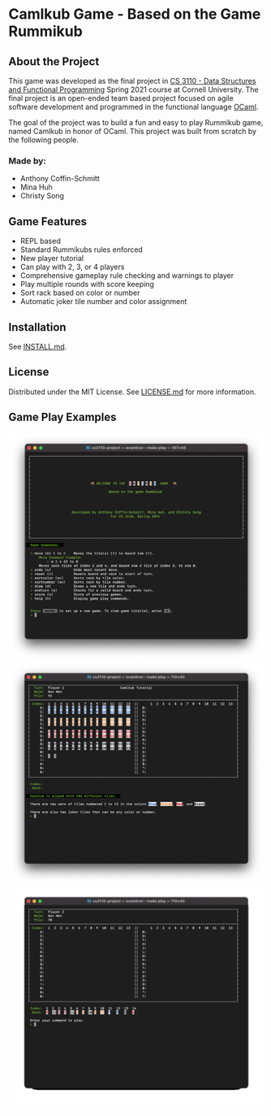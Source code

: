 # Camlkub Game - Based on the Game Rummikub


## About the Project

This game was developed as the final project in [CS 3110 - Data Structures and Functional Programming](https://www.cs.cornell.edu/courses/cs3110) Spring 2021 course at Cornell University. The final project is an open-ended team based project focused on agile software development and programmed in the functional language [OCaml](https://ocaml.org/). 

The goal of the project was to build a fun and easy to play Rummikub game, named Camlkub in honor of OCaml. This project was built from scratch by the following people.


### Made by:
- Anthony Coffin-Schmitt
- Mina Huh
- Christy Song


## Game Features
  - REPL based
  - Standard Rummikubs rules enforced
  - New player tutorial
  - Can play with 2, 3, or 4 players
  - Comprehensive gameplay rule checking and warnings to player
  - Play multiple rounds with score keeping
  - Sort rack based on color or number
  - Automatic joker tile number and color assignment


## Installation
See [INSTALL.md](INSTALL.md).


## License
Distributed under the MIT License.
See [LICENSE.md](LICENSE.md) for more information. 


## Game Play Examples
![Camlkub Game - Welcome screen and used commands.](images/camlkub_welcome.png "Camlkub Game - Welcome Screen")
![Camlkub Game - Tutorial example.](images/camlkub_tutorial.png "Camlkub Game - Tutorial Example")
![Camlkub Game - Play action example.](images/camlkub_play.gif "Camlkub Game - Play Action Example")
